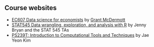 
## Course websites 
- [EC607 Data science for economists](https://github.com/uo-ec607/lectures#data-science-for-economists) by [Grant McDermott](https://grantmcdermott.com/) 
- [STAT545 Data wrangling, exploration, and analysis with R](https://stat545.com/) by Jenny Bryan and the STAT 545 TAs
- [PS239T: Introduction to Computational Tools and Techniques](https://github.com/jaeyk/PS239T) by Jae Yeon Kim
